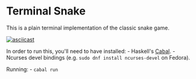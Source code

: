 # Terminal Snake

This is a plain terminal implementation of the classic snake game.

[![asciicast](https://asciinema.org/a/iIbGAge2zphuYHIArR1i8LpV6.svg)](https://asciinema.org/a/iIbGAge2zphuYHIArR1i8LpV6)

In order to run this, you'll need to have installed:
    - Haskell's [Cabal](https://www.haskell.org/cabal/).
    - Ncurses devel bindings (e.g. `sudo dnf install ncurses-devel` on Fedora).

Running:
    - `cabal run`